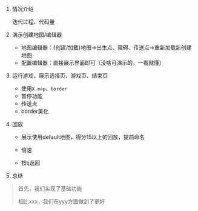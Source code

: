 1. 情况介绍

   迭代过程、代码量

2. 演示创建地图/编辑器

   - 地图编辑器：{创建/加载}地图$\rightarrow$出生点、障碍、传送点$\rightarrow$重新加载新创建地图
   - 配置编辑器：直接展示界面即可（没啥可演示的，一看就懂）

3. 运行游戏，展示选择页、游戏页、结束页

   - 使用`X.map`、`border`
   - 暂停功能
   - 传送点
   - border美化

4. 回放

   - 展示使用default地图，得分15以上的回放，提前命名

   - 倍速
   - 按`q`返回

5. 总结

>  首先，我们实现了基础功能
>
>  相比xxx，我们在yyy方面做到了更好